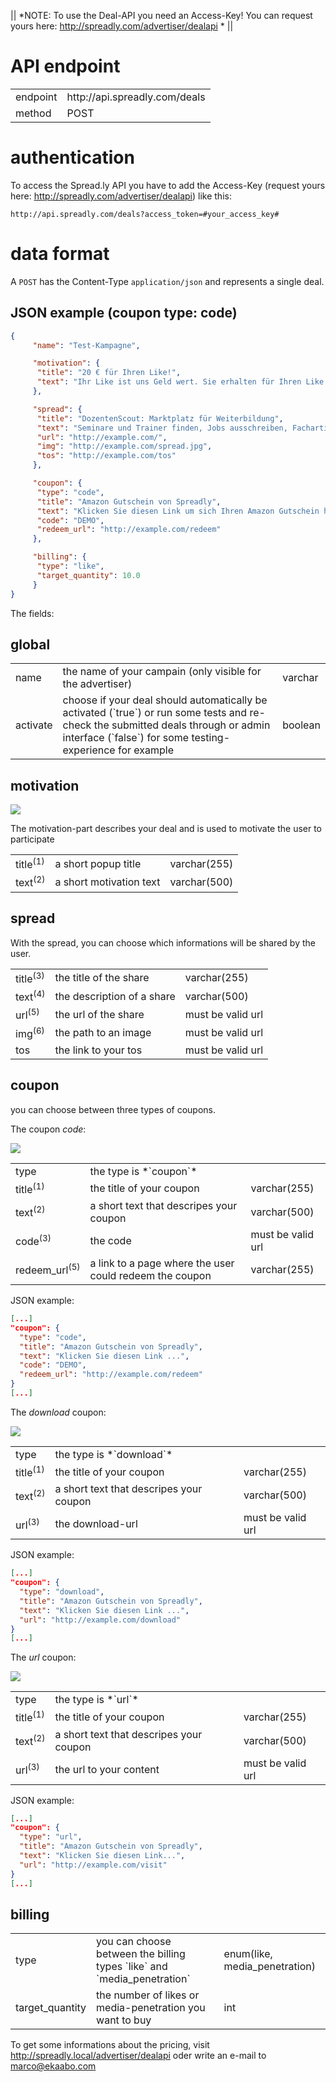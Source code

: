 || *NOTE: To use the Deal-API you need an Access-Key! You can request yours here: http://spreadly.com/advertiser/dealapi * ||

# API endpoint

<table>
  <tr>
    <td>endpoint</td>
    <td>http://api.spreadly.com/deals</td>
  </tr>
  <tr>
    <td>method</td>
    <td>POST</td>
  </tr>
</table>

# authentication

To access the Spread.ly API you have to add the Access-Key (request yours here: http://spreadly.com/advertiser/dealapi) like this:


```
http://api.spreadly.com/deals?access_token=#your_access_key#
```

# data format

A `POST` has the Content-Type `application/json` and represents a single deal.

## JSON example (coupon type: code)

```json
{
     "name": "Test-Kampagne",

     "motivation": {
      "title": "20 € für Ihren Like!",
      "text": "Ihr Like ist uns Geld wert. Sie erhalten für Ihren Like einen 20 Euro Amazon Gutschein! Like klicken und danach sofort Gutschein herunterladen."
     },

     "spread": {
      "title": "DozentenScout: Marktplatz für Weiterbildung",
      "text": "Seminare und Trainer finden, Jobs ausschreiben, Fachartikel aus der Weiterbildungsbranche lesen.",
      "url": "http://example.com/",
      "img": "http://example.com/spread.jpg",
      "tos": "http://example.com/tos"
     },

     "coupon": {
      "type": "code",
      "title": "Amazon Gutschein von Spreadly",
      "text": "Klicken Sie diesen Link um sich Ihren Amazon Gutschein herunter zu laden. Sie können diesen Gutschein uneingeschränkt nutzen und auch an Dritte weitergeben.",
      "code": "DEMO",
      "redeem_url": "http://example.com/redeem"
     },

     "billing": {
      "type": "like",
      "target_quantity": 10.0
     }
}
```

The fields:

## global

<table>
  <tr>
    <td>name</td>
    <td>the name of your campain (only visible for the advertiser)</td>
    <td>varchar</td>
  </tr>
  <tr>
    <td>activate</td>
    <td>choose if your deal should automatically be activated (`true`) or run some tests and re-check the submitted deals through or admin interface (`false`) for some testing-experience for example</td>
    <td>boolean</td>
  </tr>
</table>

## motivation

<img src="http://spreadly.com/img/popup-deal.png" />

The motivation-part describes your deal and is used to motivate the user to participate

<table>
  <tr>
    <td>title<sup>(1)</sup></td>
    <td>a short popup title</td>
    <td>varchar(255)</td>
  </tr>
  <tr>
    <td>text<sup>(2)</sup></td>
    <td>a short motivation text</td>
    <td>varchar(500)</td>
  </tr>
</table>

## spread

With the spread, you can choose which informations will be shared by the user.

<table>
  <tr>
    <td>title<sup>(3)</sup></td>
    <td>the title of the share</td>
    <td>varchar(255)</td>
  </tr>
  <tr>
    <td>text<sup>(4)</sup></td>
    <td>the description of a share</td>
    <td>varchar(500)</td>
  </tr>
  <tr>
    <td>url<sup>(5)</sup></td>
    <td>the url of the share</td>
    <td>must be valid url</td>
  </tr>
  <tr>
    <td>img<sup>(6)</sup></td>
    <td>the path to an image</td>
    <td>must be valid url</td>
  </tr>
  <tr>
    <td>tos</td>
    <td>the link to your tos</td>
    <td>must be valid url</td>
  </tr>
</table>

## coupon

you can choose between three types of coupons.


The coupon _*code*_:

<img src="http://spreadly.com/img/coupon_type_code.png" />

<table>
  <tr>
    <td>type</td>
    <td>the type is *`coupon`*</td>
    <td></td>
  </tr>
  <tr>
    <td>title<sup>(1)</sup></td>
    <td>the title of your coupon</td>
    <td>varchar(255)</td>
  </tr>
  <tr>
    <td>text<sup>(2)</sup></td>
    <td>a short text that descripes your coupon</td>
    <td>varchar(500)</td>
  </tr>
  <tr>
    <td>code<sup>(3)</sup></td>
    <td>the code</td>
    <td>must be valid url</td>
  </tr>
  <tr>
    <td>redeem_url<sup>(5)</sup></td>
    <td>a link to a page where the user could redeem the coupon</td>
    <td>varchar(255)</td>
  </tr>
</table>

JSON example:

```json
[...]
"coupon": {
  "type": "code",
  "title": "Amazon Gutschein von Spreadly",
  "text": "Klicken Sie diesen Link ...",
  "code": "DEMO",
  "redeem_url": "http://example.com/redeem"
}
[...]
```


The _*download*_ coupon:

<img src="http://spreadly.com/img/coupon_type_download.png" />

<table>
  <tr>
    <td>type</td>
    <td>the type is *`download`*</td>
    <td></td>
  </tr>
  <tr>
    <td>title<sup>(1)</sup></td>
    <td>the title of your coupon</td>
    <td>varchar(255)</td>
  </tr>
  <tr>
    <td>text<sup>(2)</sup></td>
    <td>a short text that descripes your coupon</td>
    <td>varchar(500)</td>
  </tr>
  <tr>
    <td>url<sup>(3)</sup></td>
    <td>the download-url</td>
    <td>must be valid url</td>
  </tr>
</table>

JSON example:

```json
[...]
"coupon": {
  "type": "download",
  "title": "Amazon Gutschein von Spreadly",
  "text": "Klicken Sie diesen Link ...",
  "url": "http://example.com/download"
}
[...]
```

The _*url*_ coupon:

<img src="http://spreadly.com/img/coupon_type_url.png" />

<table>
  <tr>
    <td>type</td>
    <td>the type is *`url`*</td>
    <td></td>
  </tr>
  <tr>
    <td>title<sup>(1)</sup></td>
    <td>the title of your coupon</td>
    <td>varchar(255)</td>
  </tr>
  <tr>
    <td>text<sup>(2)</sup></td>
    <td>a short text that descripes your coupon</td>
    <td>varchar(500)</td>
  </tr>
  <tr>
    <td>url<sup>(3)</sup></td>
    <td>the url to your content</td>
    <td>must be valid url</td>
  </tr>
</table>

JSON example:

```json
[...]
"coupon": {
  "type": "url",
  "title": "Amazon Gutschein von Spreadly",
  "text": "Klicken Sie diesen Link...",
  "url": "http://example.com/visit"
}
[...]
```

## billing

<table>
  <tr>
    <td>type</td>
    <td>you can choose between the billing types `like` and `media_penetration`</td>
    <td>enum(like, media_penetration)</td>
  </tr>
  <tr>
    <td>target_quantity</td>
    <td>the number of likes or media-penetration you want to buy</td>
    <td>int</td>
  </tr>
</table>

To get some informations about the pricing, visit http://spreadly.local/advertiser/dealapi oder write an e-mail to marco@ekaabo.com